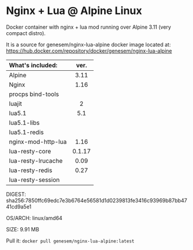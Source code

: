 
# Nginx + Lua @ Alpine Linux

Docker container with nginx + lua mod running over Alpine 3.11 (very compact distro).

It is a source for genesem/nginx-lua-alpine docker image located at:
https://hub.docker.com/repository/docker/genesem/nginx-lua-alpine


| What's included:      | ver.   |
|:----------------------|:------:|
| Alpine                | 3.11   |
| Nginx                 | 1.16   | 
| procps bind-tools     |        | 
| luajit                | 2      | 
| lua5.1                | 5.1    |
| lua5.1-libs           |        |
| lua5.1-redis          |        |
| nginx-mod-http-lua    | 1.16   |
| lua-resty-core        | 0.1.17 | 
| lua-resty-lrucache    | 0.09   | 
| lua-resty-redis       | 0.27   | 
| lua-resty-session     |        |
  

DIGEST:     sha256:7850ffc69edc7e3b6764e56581d1d0239813fe3416c93969b87bb4741cd9a5e1

OS/ARCH:    linux/amd64

SIZE:       9.91 MB

Pull it: `docker pull genesem/nginx-lua-alpine:latest`



